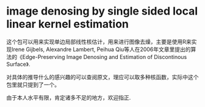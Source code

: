 # image denosing by single sided local linear kernel estimation 

这个包可以用来实现单边局部线性核估计，用来进行图像去燥，主要是使用R来实现Irene Gijbels, Alexandre Lambert, Peihua Qiu等人在2006年文章里提出的算法的《Edge-Preserving Image Denosing and Estimation of Discontinous Surface》.


对具体的推导什么的感兴趣的可以查阅原文，理应可以取多种核函数，实际中这个包里就只提到了一个。


由于本人水平有限，肯定诸多不足的地方，欢迎指正.


